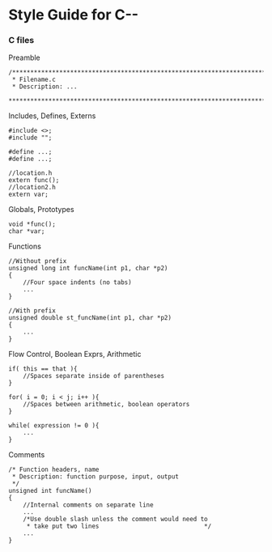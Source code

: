 <h1> Style Guide for C-- </h1>

<h3>C files</h3>

Preamble
```
/******************************************************************************
 * Filename.c 
 * Description: ...
 ******************************************************************************/
```

Includes, Defines, Externs
```
#include <>;
#include "";

#define ...;
#define ...;

//location.h
extern func(); 
//location2.h
extern var;
```

Globals, Prototypes
```
void *func();
char *var;
```

Functions
```
//Without prefix
unsigned long int funcName(int p1, char *p2)
{
    //Four space indents (no tabs)
    ...
}

//With prefix
unsigned double st_funcName(int p1, char *p2)
{
    ...
} 
```

Flow Control, Boolean Exprs, Arithmetic
```
if( this == that ){
    //Spaces separate inside of parentheses
}

for( i = 0; i < j; i++ ){
    //Spaces between arithmetic, boolean operators
}

while( expression != 0 ){
    ...
}
```

Comments
```
/* Function headers, name
 * Description: function purpose, input, output
 */
unsigned int funcName()
{
    //Internal comments on separate line
    ...
    /*Use double slash unless the comment would need to
     * take put two lines                             */
    ...
}
```

